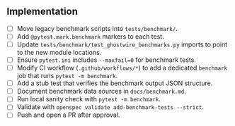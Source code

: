 ## Implementation
- [ ] Move legacy benchmark scripts into `tests/benchmark/`.
- [ ] Add `@pytest.mark.benchmark` markers to each test.
- [ ] Update `tests/benchmark/test_ghostwire_benchmarks.py` imports to point to the new module locations.
- [ ] Ensure `pytest.ini` includes `--maxfail=0` for benchmark tests.
- [ ] Modify CI workflow (`.github/workflows/*`) to add a dedicated `benchmark` job that runs `pytest -m benchmark`.
- [ ] Add a stub test that verifies the benchmark output JSON structure.
- [ ] Document benchmark data sources in `docs/benchmark.md`.
- [ ] Run local sanity check with `pytest -m benchmark`.
- [ ] Validate with `openspec validate add-benchmark-tests --strict`.
- [ ] Push and open a PR after approval.